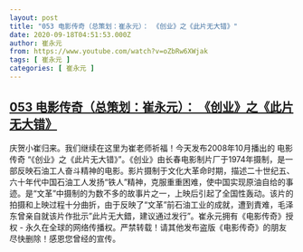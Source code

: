 ```yaml
---
layout: post
title: "053 电影传奇（总策划：崔永元）： 《创业》之《此片无大错》"
date: 2020-09-18T04:51:53.000Z
author: 崔永元
from: https://www.youtube.com/watch?v=oZbRw6XWjak
tags: [ 崔永元 ]
categories: [ 崔永元 ]
---
```

<!--1600404713000-->
[053 电影传奇（总策划：崔永元）： 《创业》之《此片无大错》](https://www.youtube.com/watch?v=oZbRw6XWjak)
------

<div>
庆贺小崔归来。我们继续在这里为崔老师祈福！今天发布2008年10月播出的 电影传奇 “《创业》之《此片无大错》”。《创业》由长春电影制片厂于1974年摄制，是一部反映石油工人奋斗精神的电影。影片摄制于文化大革命时期，描述二十世纪五、六十年代中国石油工人发扬“铁人”精神，克服重重困难，使中国实现原油自给的事迹。是“文革”中摄制的为数不多的故事片之一，上映后引起了全国性轰动。该片的拍摄和上映过程十分曲折，由于反映了“文革”前石油工业的成就，遭到責难，毛泽东曾亲自就该片作批示”此片无大錯，建议通过发行”。崔永元拥有《电影传奇》授权 - 永久在全球的网络传播权。严禁转载！请其他发布盗版《电影传奇》的朋友尽快删除！感恩您曾经的宣传。
</div>
